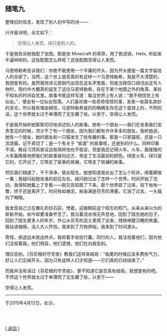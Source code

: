 ## 随笔九

整理旧的信息，发现了别人初中写的诗——

兴许是诗吧，全文如下：

> 空得让人发慌，绿只是别人的。

于是我告诉她我配了张图。那是张 Minecraft 的草原，用了款滤镜，Helix, 听起来牛逼哄哄的。这张配图怎么样呢？这张配图空得让人发慌。

马恩特勒希告诉我们：你绝不能使用一个平庸的开头，因为开头便是一篇文字留给人的全部了。当然，这个世上是否真的有这样一个马恩特勒希，我是不大清楚的。我想是有的。虽然我惊讶元首刚巧出现在这名字里面，但是当我信口胡诌出这号人物时，隐约中大概真的诞生了这位马恩特勒希，存在于某个地图之外的角落、某处不知名的时间旮旯里。故事书里这样写道：每当世界上有人说：“我不相信世上有仙女。”，便会有一位仙女殒落。人们喜欢做一些奇奇怪怪的事，发表一些莫名其妙的言论，所以我有理由相信，马恩特勒希是的的确确生存在这个星球上的，不然的话，这个世界就太过于单薄而了无生趣了些。以至于，空得让人发慌。

于是我开始听她絮絮叨叨地讲述别人的故事。她有一个朋友——我们在发表我们宝贵意见的时候，须少不了有一个朋友，因为我们都有许许多多的朋友。我听她说，她有一个朋友，她的朋友和一只猫发生了些有趣的事。那是一只家猫呢，还是一只流浪猫，记不真切了；是一个有关于 “偷渡” 的故事呢，还是别的什么，同样印象不深。晚自习顶风查证这些琐碎怕也不稳妥。但是我还记得火车。火车，轰隆隆的火车轰隆隆地把我们的故事驶向远方，带走了生活最初的颜色。绿皮火车，绿只是它的。它开远了，它带走了故事的斑斓，它带走了斑斓的故事。

然后我们相遇了，干干净净，彼此陌生。她想知道我长出了怎么个形状，顺着揶揄一番；我疑问起她坐谁的前后左右，疑问她过出了怎样一个世界。时间开始了流动，我得知她戴上了牙套——刚又告知取了下来。那个世界掠了过来，投下匆匆一瞥，终于还是离开了。时间有如塘泥，粘染满是芬芳的滞塞。它淌了过去，一头栽向了晦暗。

我发现自己立在雅礼的巨石前，愣着，迎接眼前这个陌生的校门。从来从来以为的崭新开始，如今却要准备怀念了。我沿着流水悄无声息地，回到了陌生她的日子，回到了陌生更多人的年岁。外公从芬芳的泥土里爬了出来，残枝唤醒沉睡的笑靥，我钻进襁褓，没入大人怀抱。我来到了万物伊始，我来到了时间源头。

奇怪，旅途远未抵达终点，我却着手收拾行囊。同行的人，我注视着他们，因为他们注视着我。他们侧目，他们遗憾，他们在向我告别。

理应告别。《芬尼根的守灵夜》教我们这样来结局：“收尾的时候应该多费些气力，好让人们忘掉开头。因为只有这样人们才知道——它们真的已经结束了。”

而我并没有读过《芬尼根的守灵夜》，更不知道它是否真有结局。我想是有的吧。不然这个世界就太过于单薄而了无生趣了些，以至于——

空得让人发慌。

------

于2015年4月12日，长沙。

<br>

<br>

[[ 返回 ]](../../../sites/proses/历史文件.md)
